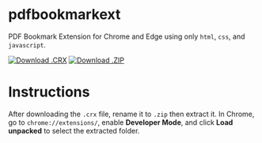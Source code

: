 # pdfbookmarkext
PDF Bookmark Extension for Chrome and Edge using only `html`, `css`, and `javascript`.

[![Download .CRX](https://img.shields.io/badge/Download-.CRX_File-blue?style=for-the-badge&logo=google-chrome)](https://github.com/Feriel080/pdfbookmarkext/releases/download/v1/pdfbookmarkext.crx)
[![Download .ZIP](https://img.shields.io/badge/Download-.ZIP_File-green?style=for-the-badge&logo=github)](https://github.com/Feriel080/pdfbookmarkext/archive/refs/tags/v1.zip)

# Instructions
After downloading the `.crx` file, rename it to `.zip` then extract it. 
In Chrome, go to `chrome://extensions/`, enable **Developer Mode**, and click **Load unpacked** to select the extracted folder.

